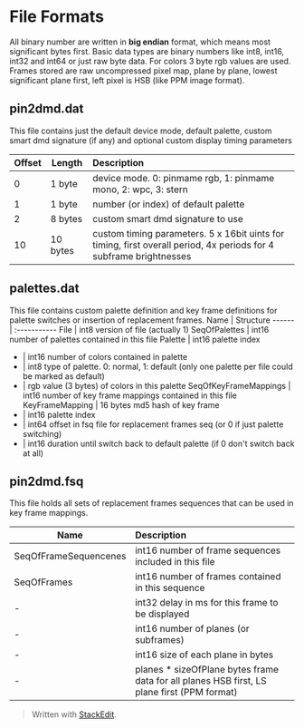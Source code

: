 # File Formats
All binary number are written in **big endian** format, which means most significant bytes first. Basic data types are binary numbers like int8, int16, int32 and int64 or just raw byte data.
For colors 3 byte rgb values are used. Frames stored are raw uncompressed pixel map, plane by plane, lowest significant plane first, left pixel is HSB (like PPM image format).

## pin2dmd.dat

This file contains just the default device mode, default palette, custom smart dmd signature (if any) and optional custom display timing parameters

Offset     | Length | Description
---------- | ------ | :-----------
0 | 1 byte | device mode. 0: pinmame rgb, 1: pinmame mono, 2: wpc, 3: stern
1 | 1 byte | number (or index) of default palette
2 | 8 bytes | custom smart dmd signature to use
10 | 10 bytes | custom timing parameters. 5 x 16bit uints for timing, first overall period, 4x periods for 4 subframe brightnesses

## palettes.dat
This file contains custom palette definition and key frame definitions for palette switches or insertion of replacement frames.
 Name | Structure
 ------ | :-----------
 File | int8 version of file (actually 1)
 SeqOfPalettes | int16 number of palettes contained in this file
 Palette | int16 palette index
 - | int16 number of colors contained in palette
 - | int8 type of palette. 0: normal, 1: default (only one palette per file could be marked as default)
 - | rgb value (3 bytes) of colors in this palette
 SeqOfKeyFrameMappings |  int16 number of key frame mappings contained in this file
 KeyFrameMapping | 16 bytes md5 hash of key frame
 - | int16 palette index
 - | int64 offset in fsq file for replacement frames seq (or 0 if just palette switching)
 - | int16 duration until switch back to default palette (if 0 don't switch back at all)

## pin2dmd.fsq
This file holds all sets of replacement frames sequences that can be used in key frame mappings.

Name | Description
------ | :-----------
SeqOfFrameSequencenes | int16 number of frame sequences included in this file
SeqOfFrames | int16 number of frames contained in this sequence
- | int32 delay in ms for this frame to be displayed
- | int16 number of planes (or subframes)
- | int16 size of each plane in bytes
- | planes * sizeOfPlane bytes frame data for all planes HSB first, LS plane first (PPM format)



> Written with [StackEdit](https://stackedit.io/).